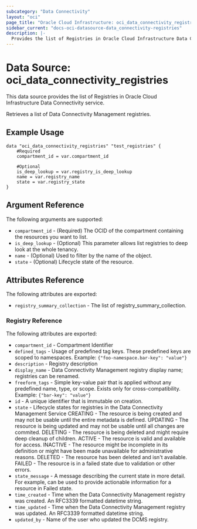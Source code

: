 ```yaml
---
subcategory: "Data Connectivity"
layout: "oci"
page_title: "Oracle Cloud Infrastructure: oci_data_connectivity_registries"
sidebar_current: "docs-oci-datasource-data_connectivity-registries"
description: |-
  Provides the list of Registries in Oracle Cloud Infrastructure Data Connectivity service
---
```


# Data Source: oci_data_connectivity_registries
This data source provides the list of Registries in Oracle Cloud Infrastructure Data Connectivity service.

Retrieves a list of Data Connectivity Management registries.


## Example Usage

```hcl
data "oci_data_connectivity_registries" "test_registries" {
	#Required
	compartment_id = var.compartment_id

	#Optional
	is_deep_lookup = var.registry_is_deep_lookup
	name = var.registry_name
	state = var.registry_state
}
```

## Argument Reference

The following arguments are supported:

* `compartment_id` - (Required) The OCID of the compartment containing the resources you want to list.
* `is_deep_lookup` - (Optional) This parameter allows list registries to deep look at the whole tenancy.
* `name` - (Optional) Used to filter by the name of the object.
* `state` - (Optional) Lifecycle state of the resource.


## Attributes Reference

The following attributes are exported:

* `registry_summary_collection` - The list of registry_summary_collection.

### Registry Reference

The following attributes are exported:

* `compartment_id` - Compartment Identifier
* `defined_tags` - Usage of predefined tag keys. These predefined keys are scoped to namespaces. Example: `{"foo-namespace.bar-key": "value"}` 
* `description` - Registry description
* `display_name` - Data Connectivity Management registry display name; registries can be renamed.
* `freeform_tags` - Simple key-value pair that is applied without any predefined name, type, or scope. Exists only for cross-compatibility. Example: `{"bar-key": "value"}` 
* `id` - A unique identifier that is immutable on creation.
* `state` - Lifecycle states for registries in the Data Connectivity Management Service CREATING - The resource is being created and may not be usable until the entire metadata is defined. UPDATING - The resource is being updated and may not be usable until all changes are commited. DELETING - The resource is being deleted and might require deep cleanup of children. ACTIVE   - The resource is valid and available for access. INACTIVE - The resource might be incomplete in its definition or might have been made unavailable for administrative reasons. DELETED  - The resource has been deleted and isn't available. FAILED   - The resource is in a failed state due to validation or other errors. 
* `state_message` - A message describing the current state in more detail. For example, can be used to provide actionable information for a resource in Failed state.
* `time_created` - Time when the Data Connectivity Management registry was created. An RFC3339 formatted datetime string.
* `time_updated` - Time when the Data Connectivity Management registry was updated. An RFC3339 formatted datetime string.
* `updated_by` - Name of the user who updated the DCMS registry.

